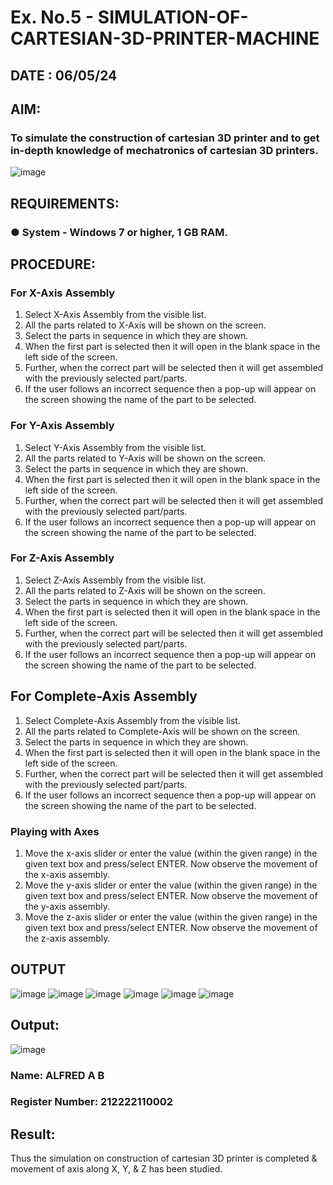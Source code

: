 # Ex. No.5 - SIMULATION-OF-CARTESIAN-3D-PRINTER-MACHINE
## DATE : 06/05/24
## AIM:
### To simulate the construction of cartesian 3D printer and to get in-depth knowledge of mechatronics of cartesian 3D printers.

![image](https://github.com/Sellakumar1987/Ex.-No.-3---SIMULATION-OF-CARTESIAN-3D-PRINTER-MACHINE/assets/113594316/69572917-1257-45d7-bf57-ff48a6e5a711)

## REQUIREMENTS:
### ●	System - Windows 7 or higher, 1 GB RAM.

## PROCEDURE:
### For X-Axis Assembly
1.	Select X-Axis Assembly from the visible list.
2.	All the parts related to X-Axis will be shown on the screen.
3.	Select the parts in sequence in which they are shown.
4.	When the first part is selected then it will open in the blank space in the left side of the screen.
5.	Further, when the correct part will be selected then it will get assembled with the previously selected part/parts.
6.	If the user follows an incorrect sequence then a pop-up will appear on the screen showing the name of the part to be selected.

### For Y-Axis Assembly
1.	Select Y-Axis Assembly from the visible list.
2.	All the parts related to Y-Axis will be shown on the screen.
3.	Select the parts in sequence in which they are shown.
4.	When the first part is selected then it will open in the blank space in the left side of the screen.
5.	Further, when the correct part will be selected then it will get assembled with the previously selected part/parts.
6.	If the user follows an incorrect sequence then a pop-up will appear on the screen showing the name of the part to be selected.
 
### For Z-Axis Assembly
1.	Select Z-Axis Assembly from the visible list.
2.	All the parts related to Z-Axis will be shown on the screen.
3.	Select the parts in sequence in which they are shown.
4.	When the first part is selected then it will open in the blank space in the left side of the screen.
5.	Further, when the correct part will be selected then it will get assembled with the previously selected part/parts.
6.	If the user follows an incorrect sequence then a pop-up will appear on the screen showing the name of the part to be selected.

## For Complete-Axis Assembly
1.	Select Complete-Axis Assembly from the visible list.
2.	All the parts related to Complete-Axis will be shown on the screen.
3.	Select the parts in sequence in which they are shown.
4.	When the first part is selected then it will open in the blank space in the left side of the screen.
5.	Further, when the correct part will be selected then it will get assembled with the previously selected part/parts.
6.	If the user follows an incorrect sequence then a pop-up will appear on the screen showing the name of the part to be selected.

### Playing with Axes
1.	Move the x-axis slider or enter the value (within the given range) in the given text box and press/select ENTER. Now observe the movement of the x-axis assembly.
2.	Move the y-axis slider or enter the value (within the given range) in the given text box and press/select ENTER. Now observe the movement of the y-axis assembly.
3.	Move the z-axis slider or enter the value (within the given range) in the given text box and press/select ENTER. Now observe the movement of the z-axis assembly.

## OUTPUT
![image](https://github.com/MukeshVelmurugan/Ex.-No.-3---SIMULATION-OF-CARTESIAN-3D-PRINTER-MACHINE/assets/118707363/cafdb306-09bd-4ced-857f-08dc06522035)
![image](https://github.com/MukeshVelmurugan/Ex.-No.-3---SIMULATION-OF-CARTESIAN-3D-PRINTER-MACHINE/assets/118707363/ac42baa8-8e55-4002-8497-31e9bf0d0e11)
![image](https://github.com/MukeshVelmurugan/Ex.-No.-3---SIMULATION-OF-CARTESIAN-3D-PRINTER-MACHINE/assets/118707363/1379d0f8-27cb-44b1-bdcc-f036a3e07923)
![image](https://github.com/MukeshVelmurugan/Ex.-No.-3---SIMULATION-OF-CARTESIAN-3D-PRINTER-MACHINE/assets/118707363/709e528e-086b-4aaf-b73f-14273423b81a)
![image](https://github.com/MukeshVelmurugan/Ex.-No.-3---SIMULATION-OF-CARTESIAN-3D-PRINTER-MACHINE/assets/118707363/bdf82f2d-06eb-477d-b01c-4a4a1d00fbdb)
![image](https://github.com/Sellakumar1987/Ex.-No.-3---SIMULATION-OF-CARTESIAN-3D-PRINTER-MACHINE/assets/113594316/e00b82b4-9aff-400f-9c57-288254dc3cd2)






## Output:

![image](https://github.com/MukeshVelmurugan/Ex.-No.-3---SIMULATION-OF-CARTESIAN-3D-PRINTER-MACHINE/assets/118707363/90ae618e-13bc-43ea-bd29-351515999519)


### Name: ALFRED A B
### Register Number: 212222110002

## Result: 
Thus the simulation on construction of cartesian 3D printer is completed & movement of axis along X, Y, & Z has been studied.
